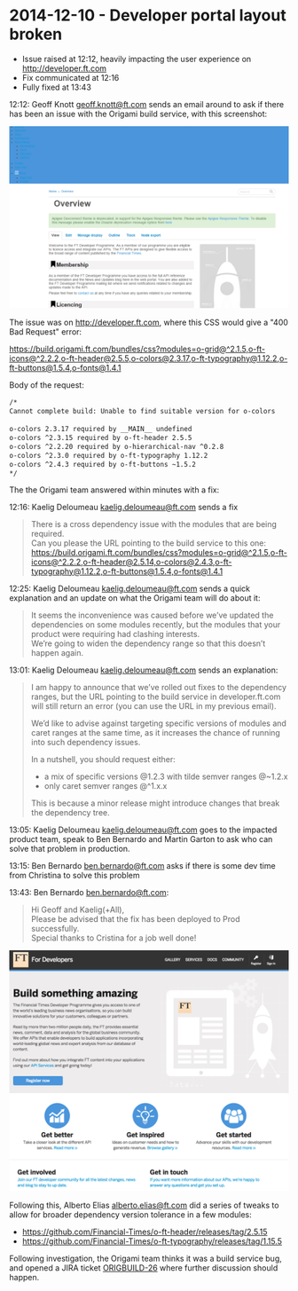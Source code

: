 # 2014-12-10 - Developer portal layout broken

- Issue raised at 12:12, heavily impacting the user experience on <http://developer.ft.com>
- Fix communicated at 12:16
- Fully fixed at 13:43

12:12: Geoff Knott <geoff.knott@ft.com> sends an email around to ask if there has been an issue with the Origami build service, with this screenshot:

![Screenshot of developer.ft.com during issue](img/2014-12-10-developer-portal.png)

The issue was on <http://developer.ft.com>, where this CSS would give a "400 Bad Request" error:

https://build.origami.ft.com/bundles/css?modules=o-grid@^2.1.5,o-ft-icons@^2.2.2,o-ft-header@2.5.5,o-colors@2.3.17,o-ft-typography@1.12.2,o-ft-buttons@1.5.4,o-fonts@1.4.1

Body of the request:

	/*
	Cannot complete build: Unable to find suitable version for o-colors

	o-colors 2.3.17 required by __MAIN__ undefined
	o-colors ^2.3.15 required by o-ft-header 2.5.5
	o-colors ^2.2.20 required by o-hierarchical-nav ^0.2.8
	o-colors ^2.3.0 required by o-ft-typography 1.12.2
	o-colors ^2.4.3 required by o-ft-buttons ~1.5.2
	*/

The the Origami team answered within minutes with a fix:

12:16: Kaelig Deloumeau <kaelig.deloumeau@ft.com> sends a fix

> There is a cross dependency issue with the modules that are being required.  
> Can you please the URL pointing to the build service to this one:
https://build.origami.ft.com/bundles/css?modules=o-grid@^2.1.5,o-ft-icons@^2.2.2,o-ft-header@2.5.14,o-colors@2.4.3,o-ft-typography@1.12.2,o-ft-buttons@1.5.4,o-fonts@1.4.1

12:25: Kaelig Deloumeau <kaelig.deloumeau@ft.com> sends a quick explanation and an update on what the Origami team will do about it:

> It seems the inconvenience was caused before we’ve updated the dependencies on some modules recently, but the modules that your product were requiring had clashing interests.  
> We’re going to widen the dependency range so that this doesn’t happen again.  

13:01: Kaelig Deloumeau <kaelig.deloumeau@ft.com> sends an explanation:

> I am happy to announce that we’ve rolled out fixes to the dependency ranges, but the URL pointing to the build service in developer.ft.com will still return an error (you can use the URL in my previous email).
> 
> We’d like to advise against targeting specific versions of modules and caret ranges at the same time, as it increases the chance of running into such dependency issues.
> 
> In a nutshell, you should request either:
> - a mix of specific versions @1.2.3 with tilde semver ranges @~1.2.x
> - only caret semver ranges @^1.x.x
> 
> This is because a minor release might introduce changes that break the dependency tree.

13:05: Kaelig Deloumeau <kaelig.deloumeau@ft.com> goes to the impacted product team, speak to Ben Bernardo and Martin Garton to ask who can solve that problem in production.

13:15: Ben Bernardo <ben.bernardo@ft.com> asks if there is some dev time from Christina to solve this problem

13:43: Ben Bernardo <ben.bernardo@ft.com>:

> Hi Geoff and Kaelig(+All),  
> Please be advised that the fix has been deployed to Prod successfully.  
> Special thanks to Cristina for a job well done!

![Screenshot of developer.ft.com after issue](img/2014-12-10-developer-portal-fixed.png)

Following this, Alberto Elias <alberto.elias@ft.com> did a series of tweaks to allow for broader dependency version tolerance in a few modules:

- https://github.com/Financial-Times/o-ft-header/releases/tag/2.5.15
- https://github.com/Financial-Times/o-ft-typography/releases/tag/1.15.5

Following investigation, the Origami team thinks it was a build service bug, and opened a JIRA ticket [ORIGBUILD-26](https://jira.ft.com/browse/ORIGBUILD-26?jql=project%20%3D%20ORIGBUILD) where further discussion should happen.
